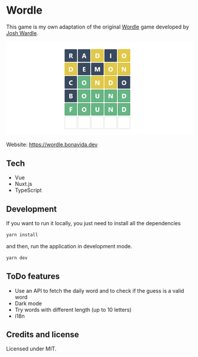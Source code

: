 # Wordle

This game is my own adaptation of the original [Wordle](https://www.powerlanguage.co.uk/wordle/) game developed by [Josh Wardle](https://www.powerlanguage.co.uk/).

[![Wordle](src/static/board.png)](https://wordle.bonavida.dev)

Website: https://wordle.bonavida.dev

## Tech

- Vue
- Nuxt.js
- TypeScript

## Development

If you want to run it locally, you just need to install all the dependencies

```bash
yarn install
```

and then, run the application in development mode.

```bash
yarn dev
```

## ToDo features

- Use an API to fetch the daily word and to check if the guess is a valid word
- Dark mode
- Try words with different length (up to 10 letters)
- i18n

## Credits and license

Licensed under MIT.
